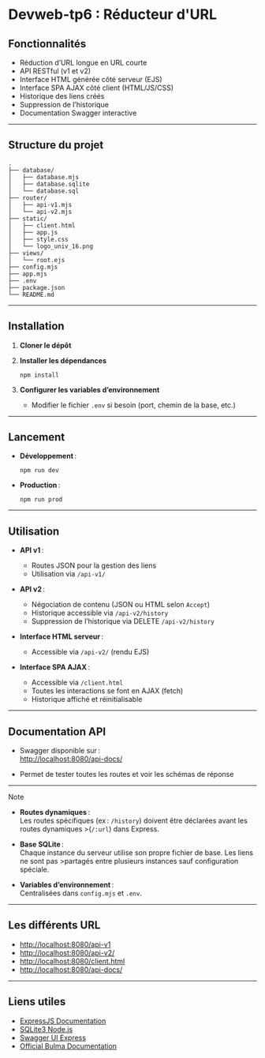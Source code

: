 # Devweb-tp6 : Réducteur d'URL


## Fonctionnalités

- Réduction d’URL longue en URL courte
- API RESTful (v1 et v2)
- Interface HTML générée côté serveur (EJS)
- Interface SPA AJAX côté client (HTML/JS/CSS)
- Historique des liens créés
- Suppression de l’historique
- Documentation Swagger interactive

---

## Structure du projet

```
.
├── database/
│   ├── database.mjs
│   ├── database.sqlite
│   └── database.sql
├── router/
│   ├── api-v1.mjs
│   └── api-v2.mjs
├── static/
│   ├── client.html
│   ├── app.js
│   ├── style.css
│   └── logo_univ_16.png
├── views/
│   └── root.ejs
├── config.mjs
├── app.mjs
├── .env
├── package.json
└── README.md
```

---

## Installation

1. **Cloner le dépôt**
  
3. **Installer les dépendances**
   ```
   npm install
   ```
   
4. **Configurer les variables d’environnement**
   - Modifier le fichier `.env` si besoin (port, chemin de la base, etc.)

---

## Lancement

* **Développement** :  
  ```
  npm run dev
  ```
* **Production** :  
  ```
  npm run prod
  ```

---

## Utilisation

- **API v1** :  
  - Routes JSON pour la gestion des liens
  - Utilisation via `/api-v1/`
    
- **API v2** :  
  - Négociation de contenu (JSON ou HTML selon `Accept`)
  - Historique accessible via `/api-v2/history`
  - Suppression de l’historique via DELETE `/api-v2/history`
    
- **Interface HTML serveur** :  
  - Accessible via `/api-v2/` (rendu EJS)
    
- **Interface SPA AJAX** :
  - Accessible via `/client.html`
  - Toutes les interactions se font en AJAX (fetch)
  - Historique affiché et réinitialisable

---

## Documentation API

- Swagger disponible sur :  
  [http://localhost:8080/api-docs/](http://localhost:8080/api-docs/)
  
- Permet de tester toutes les routes et voir les schémas de réponse

---

> [!NOTE]
>
> * **Routes dynamiques** :  
>  Les routes spécifiques (ex : `/history`) doivent être déclarées avant les routes dynamiques >(`/:url`) dans Express.
>  
> * **Base SQLite** :  
>  Chaque instance du serveur utilise son propre fichier de base. Les liens ne sont pas >partagés entre plusieurs instances sauf configuration spéciale.
>  
>
> * **Variables d’environnement** :  
>  Centralisées dans `config.mjs` et `.env`.

---

## Les différents URL

* [http://localhost:8080/api-v1](http://localhost:8080/api-v1)
* [http://localhost:8080/api-v2/](http://localhost:8080/api-v2/)
* [http://localhost:8080/client.html](http://localhost:8080/client.html)
* [http://localhost:8080/api-docs/](http://localhost:8080/api-docs/)



---

## Liens utiles

* [ExpressJS Documentation](https://expressjs.com/)
* [SQLite3 Node.js](https://github.com/TryGhost/node-sqlite3)
* [Swagger UI Express](https://github.com/scottie1984/swagger-ui-express)
* [Official Bulma Documentation](https://bulma.io/documentation)

